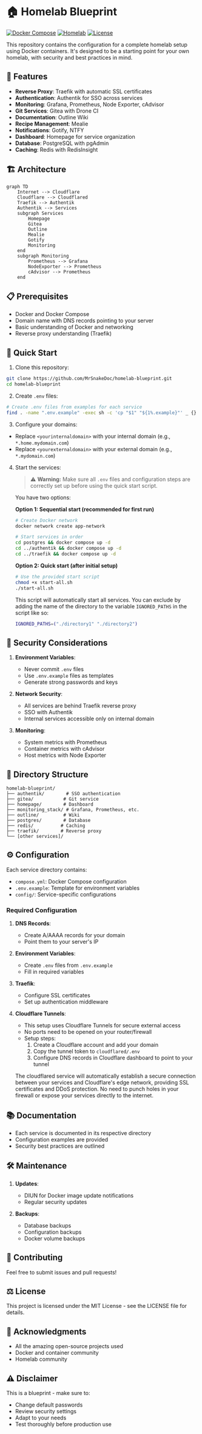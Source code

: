 # 🏠 Homelab Blueprint

[![Docker Compose](https://img.shields.io/badge/docker_compose-ready-brightgreen.svg)](https://docs.docker.com/compose/)
[![Homelab](https://img.shields.io/badge/homelab-ready-blue.svg)]()
[![License](https://img.shields.io/badge/license-MIT-green.svg)](LICENSE)


This repository contains the configuration for a complete homelab setup using Docker containers. It's designed to be a starting point for your own homelab, with security and best practices in mind.

## 🌟 Features

- **Reverse Proxy**: Traefik with automatic SSL certificates
- **Authentication**: Authentik for SSO across services
- **Monitoring**: Grafana, Prometheus, Node Exporter, cAdvisor
- **Git Services**: Gitea with Drone CI
- **Documentation**: Outline Wiki
- **Recipe Management**: Mealie
- **Notifications**: Gotify, NTFY
- **Dashboard**: Homepage for service organization
- **Database**: PostgreSQL with pgAdmin
- **Caching**: Redis with RedisInsight

## 🏗️ Architecture

```mermaid
graph TD
    Internet --> Cloudflare
    Cloudflare --> Cloudflared
    Traefik --> Authentik
    Authentik --> Services
    subgraph Services
        Homepage
        Gitea
        Outline
        Mealie
        Gotify
        Monitoring
    end
    subgraph Monitoring
        Prometheus --> Grafana
        NodeExporter --> Prometheus
        cAdvisor --> Prometheus
    end
```

## 📋 Prerequisites

- Docker and Docker Compose
- Domain name with DNS records pointing to your server
- Basic understanding of Docker and networking
- Reverse proxy understanding (Traefik)

## 🚀 Quick Start

1. Clone this repository:
```bash
git clone https://github.com/MrSnakeDoc/homelab-blueprint.git
cd homelab-blueprint
```

2. Create `.env` files:
```bash
# Create .env files from examples for each service
find . -name ".env.example" -exec sh -c 'cp "$1" "${1%.example}"' _ {} \;
```

3. Configure your domains:
- Replace `<yourinternaldomain>` with your internal domain (e.g., `*.home.mydomain.com`)
- Replace `<yourexternaldomain>` with your external domain (e.g., `*.mydomain.com`)

4. Start the services:
   > ⚠️ **Warning:** Make sure all `.env` files and configuration steps are correctly set up before using the quick start script.

   You have two options:

   **Option 1: Sequential start (recommended for first run)**
   ```bash
   # Create Docker network
   docker network create app-network

   # Start services in order
   cd postgres && docker compose up -d
   cd ../authentik && docker compose up -d
   cd ../traefik && docker compose up -d
   ```

   **Option 2: Quick start (after initial setup)**
   
   ```bash
   # Use the provided start script
   chmod +x start-all.sh
   ./start-all.sh
   ```
   This script will automatically start all services. You can exclude by adding the name of the directory to the variable `IGNORED_PATHS` in the script like so:
   ```bash
   IGNORED_PATHS=("./directory1" "./directory2")
   ```


## 🔐 Security Considerations

1. **Environment Variables**:
   - Never commit `.env` files
   - Use `.env.example` files as templates
   - Generate strong passwords and keys

2. **Network Security**:
   - All services are behind Traefik reverse proxy
   - SSO with Authentik
   - Internal services accessible only on internal domain

3. **Monitoring**:
   - System metrics with Prometheus
   - Container metrics with cAdvisor
   - Host metrics with Node Exporter

## 📁 Directory Structure

```
homelab-blueprint/
├── authentik/        # SSO authentication
├── gitea/           # Git service
├── homepage/        # Dashboard
├── monitoring_stack/ # Grafana, Prometheus, etc.
├── outline/         # Wiki
├── postgres/        # Database
├── redis/          # Caching
├── traefik/        # Reverse proxy
└── [other services]/
```

## ⚙️ Configuration

Each service directory contains:
- `compose.yml`: Docker Compose configuration
- `.env.example`: Template for environment variables
- `config/`: Service-specific configurations

### Required Configuration

1. **DNS Records**:
   - Create A/AAAA records for your domain
   - Point them to your server's IP

2. **Environment Variables**:
   - Create `.env` files from `.env.example`
   - Fill in required variables

3. **Traefik**:
   - Configure SSL certificates
   - Set up authentication middleware

4. **Cloudflare Tunnels**:
   - This setup uses Cloudflare Tunnels for secure external access
   - No ports need to be opened on your router/firewall
   - Setup steps:
     1. Create a Cloudflare account and add your domain
     2. Copy the tunnel token to `cloudflared/.env`
     3. Configure DNS records in Cloudflare dashboard to point to your tunnel

   The cloudflared service will automatically establish a secure connection between your services and Cloudflare's edge network, providing SSL certificates and DDoS protection. No need to punch holes in your firewall or expose your services directly to the internet.

## 📚 Documentation

- Each service is documented in its respective directory
- Configuration examples are provided
- Security best practices are outlined

## 🛠️ Maintenance

1. **Updates**:
   - DIUN for Docker image update notifications
   - Regular security updates

2. **Backups**:
   - Database backups
   - Configuration backups
   - Docker volume backups

## 🤝 Contributing

Feel free to submit issues and pull requests!

## ⚖️ License

This project is licensed under the MIT License - see the LICENSE file for details.

## 🙏 Acknowledgments

- All the amazing open-source projects used
- Docker and container community
- Homelab community

## ⚠️ Disclaimer

This is a blueprint - make sure to:
- Change default passwords
- Review security settings
- Adapt to your needs
- Test thoroughly before production use

